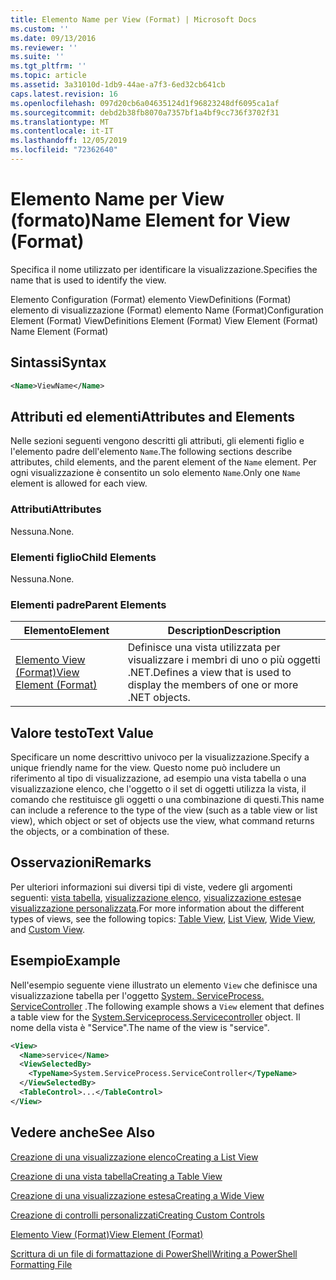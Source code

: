 ```yaml
---
title: Elemento Name per View (Format) | Microsoft Docs
ms.custom: ''
ms.date: 09/13/2016
ms.reviewer: ''
ms.suite: ''
ms.tgt_pltfrm: ''
ms.topic: article
ms.assetid: 3a31010d-1db9-44ae-a7f3-6ed32cb641cb
caps.latest.revision: 16
ms.openlocfilehash: 097d20cb6a04635124d1f96823248df6095ca1af
ms.sourcegitcommit: debd2b38fb8070a7357bf1a4bf9cc736f3702f31
ms.translationtype: MT
ms.contentlocale: it-IT
ms.lasthandoff: 12/05/2019
ms.locfileid: "72362640"
---
```

# <a name="name-element-for-view-format"></a><span data-ttu-id="6a7ad-102">Elemento Name per View (formato)</span><span class="sxs-lookup"><span data-stu-id="6a7ad-102">Name Element for View (Format)</span></span>

<span data-ttu-id="6a7ad-103">Specifica il nome utilizzato per identificare la visualizzazione.</span><span class="sxs-lookup"><span data-stu-id="6a7ad-103">Specifies the name that is used to identify the view.</span></span>

<span data-ttu-id="6a7ad-104">Elemento Configuration (Format) elemento ViewDefinitions (Format) elemento di visualizzazione (Format) elemento Name (Format)</span><span class="sxs-lookup"><span data-stu-id="6a7ad-104">Configuration Element (Format) ViewDefinitions Element (Format) View Element (Format) Name Element (Format)</span></span>

## <a name="syntax"></a><span data-ttu-id="6a7ad-105">Sintassi</span><span class="sxs-lookup"><span data-stu-id="6a7ad-105">Syntax</span></span>

```xml
<Name>ViewName</Name>
```

## <a name="attributes-and-elements"></a><span data-ttu-id="6a7ad-106">Attributi ed elementi</span><span class="sxs-lookup"><span data-stu-id="6a7ad-106">Attributes and Elements</span></span>

<span data-ttu-id="6a7ad-107">Nelle sezioni seguenti vengono descritti gli attributi, gli elementi figlio e l'elemento padre dell'elemento `Name`.</span><span class="sxs-lookup"><span data-stu-id="6a7ad-107">The following sections describe attributes, child elements, and the parent element of the `Name` element.</span></span> <span data-ttu-id="6a7ad-108">Per ogni visualizzazione è consentito un solo elemento `Name`.</span><span class="sxs-lookup"><span data-stu-id="6a7ad-108">Only one `Name` element is allowed for each view.</span></span>

### <a name="attributes"></a><span data-ttu-id="6a7ad-109">Attributi</span><span class="sxs-lookup"><span data-stu-id="6a7ad-109">Attributes</span></span>

<span data-ttu-id="6a7ad-110">Nessuna.</span><span class="sxs-lookup"><span data-stu-id="6a7ad-110">None.</span></span>

### <a name="child-elements"></a><span data-ttu-id="6a7ad-111">Elementi figlio</span><span class="sxs-lookup"><span data-stu-id="6a7ad-111">Child Elements</span></span>

<span data-ttu-id="6a7ad-112">Nessuna.</span><span class="sxs-lookup"><span data-stu-id="6a7ad-112">None.</span></span>

### <a name="parent-elements"></a><span data-ttu-id="6a7ad-113">Elementi padre</span><span class="sxs-lookup"><span data-stu-id="6a7ad-113">Parent Elements</span></span>

|<span data-ttu-id="6a7ad-114">Elemento</span><span class="sxs-lookup"><span data-stu-id="6a7ad-114">Element</span></span>|<span data-ttu-id="6a7ad-115">Description</span><span class="sxs-lookup"><span data-stu-id="6a7ad-115">Description</span></span>|
|-------------|-----------------|
|[<span data-ttu-id="6a7ad-116">Elemento View (Format)</span><span class="sxs-lookup"><span data-stu-id="6a7ad-116">View Element (Format)</span></span>](./view-element-format.md)|<span data-ttu-id="6a7ad-117">Definisce una vista utilizzata per visualizzare i membri di uno o più oggetti .NET.</span><span class="sxs-lookup"><span data-stu-id="6a7ad-117">Defines a view that is used to display the members of one or more .NET objects.</span></span>|

## <a name="text-value"></a><span data-ttu-id="6a7ad-118">Valore testo</span><span class="sxs-lookup"><span data-stu-id="6a7ad-118">Text Value</span></span>

<span data-ttu-id="6a7ad-119">Specificare un nome descrittivo univoco per la visualizzazione.</span><span class="sxs-lookup"><span data-stu-id="6a7ad-119">Specify a unique friendly name for the view.</span></span> <span data-ttu-id="6a7ad-120">Questo nome può includere un riferimento al tipo di visualizzazione, ad esempio una vista tabella o una visualizzazione elenco, che l'oggetto o il set di oggetti utilizza la vista, il comando che restituisce gli oggetti o una combinazione di questi.</span><span class="sxs-lookup"><span data-stu-id="6a7ad-120">This name can include a reference to the type of the view (such as a table view or list view), which object or set of objects use the view, what command returns the objects, or a combination of these.</span></span>

## <a name="remarks"></a><span data-ttu-id="6a7ad-121">Osservazioni</span><span class="sxs-lookup"><span data-stu-id="6a7ad-121">Remarks</span></span>

<span data-ttu-id="6a7ad-122">Per ulteriori informazioni sui diversi tipi di viste, vedere gli argomenti seguenti: [vista tabella](./creating-a-table-view.md), [visualizzazione elenco](./creating-a-list-view.md), [visualizzazione estesa](./creating-a-wide-view.md)e [visualizzazione personalizzata](./creating-custom-controls.md).</span><span class="sxs-lookup"><span data-stu-id="6a7ad-122">For more information about the different types of views, see the following topics: [Table View](./creating-a-table-view.md), [List View](./creating-a-list-view.md), [Wide View](./creating-a-wide-view.md), and [Custom View](./creating-custom-controls.md).</span></span>

## <a name="example"></a><span data-ttu-id="6a7ad-123">Esempio</span><span class="sxs-lookup"><span data-stu-id="6a7ad-123">Example</span></span>

<span data-ttu-id="6a7ad-124">Nell'esempio seguente viene illustrato un elemento `View` che definisce una visualizzazione tabella per l'oggetto [System. ServiceProcess. ServiceController](/dotnet/api/System.ServiceProcess.ServiceController) .</span><span class="sxs-lookup"><span data-stu-id="6a7ad-124">The following example shows a `View` element that defines a table view for the [System.Serviceprocess.Servicecontroller](/dotnet/api/System.ServiceProcess.ServiceController) object.</span></span> <span data-ttu-id="6a7ad-125">Il nome della vista è "Service".</span><span class="sxs-lookup"><span data-stu-id="6a7ad-125">The name of the view is "service".</span></span>

```xml
<View>
  <Name>service</Name>
  <ViewSelectedBy>
    <TypeName>System.ServiceProcess.ServiceController</TypeName>
  </ViewSelectedBy>
  <TableControl>...</TableControl>
</View>

```

## <a name="see-also"></a><span data-ttu-id="6a7ad-126">Vedere anche</span><span class="sxs-lookup"><span data-stu-id="6a7ad-126">See Also</span></span>

[<span data-ttu-id="6a7ad-127">Creazione di una visualizzazione elenco</span><span class="sxs-lookup"><span data-stu-id="6a7ad-127">Creating a List View</span></span>](./creating-a-list-view.md)

[<span data-ttu-id="6a7ad-128">Creazione di una vista tabella</span><span class="sxs-lookup"><span data-stu-id="6a7ad-128">Creating a Table View</span></span>](./creating-a-table-view.md)

[<span data-ttu-id="6a7ad-129">Creazione di una visualizzazione estesa</span><span class="sxs-lookup"><span data-stu-id="6a7ad-129">Creating a Wide View</span></span>](./creating-a-wide-view.md)

[<span data-ttu-id="6a7ad-130">Creazione di controlli personalizzati</span><span class="sxs-lookup"><span data-stu-id="6a7ad-130">Creating Custom Controls</span></span>](./creating-custom-controls.md)

[<span data-ttu-id="6a7ad-131">Elemento View (Format)</span><span class="sxs-lookup"><span data-stu-id="6a7ad-131">View Element (Format)</span></span>](./view-element-format.md)

[<span data-ttu-id="6a7ad-132">Scrittura di un file di formattazione di PowerShell</span><span class="sxs-lookup"><span data-stu-id="6a7ad-132">Writing a PowerShell Formatting File</span></span>](./writing-a-powershell-formatting-file.md)
